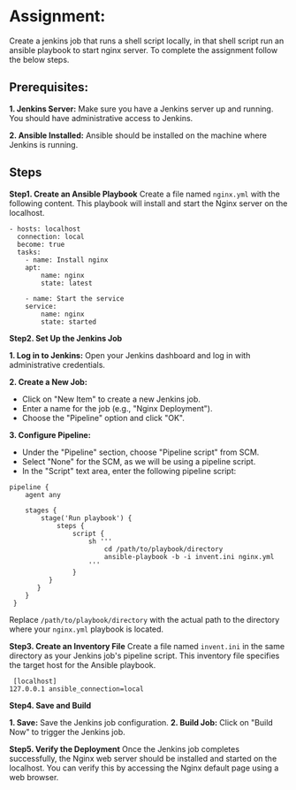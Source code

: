 # Assignment: 
Create a jenkins job that runs a shell script locally, in that shell script run an ansible playbook to start nginx server. To complete the assignment follow the below steps.
 

## Prerequisites:
 
**1. Jenkins Server:** Make sure you have a Jenkins server up and running. You should have administrative access to Jenkins.
 
**2. Ansible Installed:** Ansible should be installed on the machine where Jenkins is running.

 

## Steps
 
 **Step1. Create an Ansible Playbook** 
Create a file named `nginx.yml` with the following content. This playbook will install and start the Nginx server on the localhost.
``` 
- hosts: localhost
  connection: local
  become: true
  tasks:
    - name: Install nginx
  	apt:
    	name: nginx
    	state: latest
 
    - name: Start the service
  	service:
    	name: nginx
    	state: started
 ```
**Step2. Set Up the Jenkins Job**
 
**1. Log in to Jenkins:** Open your Jenkins dashboard and log in with administrative credentials.
 
**2. Create a New Job:**
   - Click on "New Item" to create a new Jenkins job.
   - Enter a name for the job (e.g., "Nginx Deployment").
   - Choose the "Pipeline" option and click "OK".
 
**3. Configure Pipeline:**
   - Under the "Pipeline" section, choose "Pipeline script" from SCM.
   - Select "None" for the SCM, as we will be using a pipeline script.
   - In the "Script" text area, enter the following pipeline script:
``` 
pipeline {
    agent any
 
    stages {
    	stage('Run playbook') {
        	steps {
            	script {
                	sh '''
                    	cd /path/to/playbook/directory
                    	ansible-playbook -b -i invent.ini nginx.yml
                	'''
            	}
          }
       }
    }
 }
``` 
 
Replace `/path/to/playbook/directory` with the actual path to the directory where your `nginx.yml` playbook is located.
 
**Step3. Create an Inventory File**
Create a file named `invent.ini` in the same directory as your Jenkins job's pipeline script. This inventory file specifies the target host for the Ansible playbook.
``` 
 [localhost]
127.0.0.1 ansible_connection=local
``` 
**Step4. Save and Build**
 
**1. Save:** Save the Jenkins job configuration.
**2. Build Job:** Click on "Build Now" to trigger the Jenkins job.
 
**Step5. Verify the Deployment**
Once the Jenkins job completes successfully, the Nginx web server should be installed and started on the localhost. You can verify this by accessing the Nginx default page using a web browser.
 
 
 

